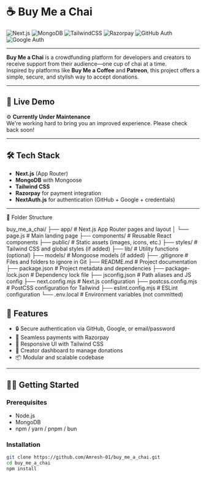 # ☕ Buy Me a Chai

![Next.js](https://img.shields.io/badge/Next.js-000000?style=for-the-badge&logo=next.js&logoColor=white)
![MongoDB](https://img.shields.io/badge/MongoDB-4EA94B?style=for-the-badge&logo=mongodb&logoColor=white)
![TailwindCSS](https://img.shields.io/badge/TailwindCSS-38B2AC?style=for-the-badge&logo=tailwind-css&logoColor=white)
![Razorpay](https://img.shields.io/badge/Razorpay-3395FF?style=for-the-badge&logo=razorpay&logoColor=white)
![GitHub Auth](https://img.shields.io/badge/GitHub%20Auth-181717?style=for-the-badge&logo=github&logoColor=white)
![Google Auth](https://img.shields.io/badge/Google%20Auth-4285F4?style=for-the-badge&logo=google&logoColor=white)

---

**Buy Me a Chai** is a crowdfunding platform for developers and creators to receive support from their audience—one cup of chai at a time.  
Inspired by platforms like **Buy Me a Coffee** and **Patreon**, this project offers a simple, secure, and stylish way to accept donations.

---

## 🚀 Live Demo

⚙️ **Currently Under Maintenance**  
We're working hard to bring you an improved experience. Please check back soon!

---

## 🛠️ Tech Stack

- **Next.js** (App Router)
- **MongoDB** with Mongoose
- **Tailwind CSS**
- **Razorpay** for payment integration
- **NextAuth.js** for authentication (GitHub + Google + credentials)

---

📂 Folder Structure

buy_me_a_chai/
├── app/                 # Next.js App Router pages and layout
│   └── page.js          # Main landing page
├── components/          # Reusable React components
├── public/              # Static assets (images, icons, etc.)
├── styles/              # Tailwind CSS and global styles (if added)
├── lib/                 # Utility functions (optional)
├── models/              # Mongoose models (if added)
├── .gitignore           # Files and folders to ignore in Git
├── README.md            # Project documentation
├── package.json         # Project metadata and dependencies
├── package-lock.json    # Dependency lock file
├── jsconfig.json        # Path aliases and JS config
├── next.config.mjs      # Next.js configuration
├── postcss.config.mjs   # PostCSS configuration for Tailwind
├── eslint.config.mjs    # ESLint configuration
└── .env.local           # Environment variables (not committed)

## 🔐 Features

- 🔒 Secure authentication via GitHub, Google, or email/password
- 💸 Seamless payments with Razorpay
- 🎨 Responsive UI with Tailwind CSS
- 🧾 Creator dashboard to manage donations
- 📦 Modular and scalable codebase

---

## 🧑‍💻 Getting Started

### Prerequisites

- Node.js
- MongoDB
- npm / yarn / pnpm / bun

### Installation

```bash
git clone https://github.com/Amresh-01/buy_me_a_chai.git
cd buy_me_a_chai
npm install
